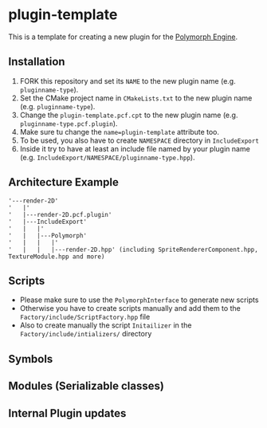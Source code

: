 # plugin-template

This is a template for creating a new plugin for the [Polymorph Engine](https://github.com/PolymorphEngine/engine).

## Installation

1. FORK this repository and set its `NAME` to the new plugin name (e.g. `pluginname-type`).
2. Set the CMake project name in `CMakeLists.txt` to the new plugin name (e.g. `pluginname-type`).
3. Change the `plugin-template.pcf.cpt` to the new plugin name (e.g. `pluginname-type.pcf.plugin`).
4. Make sure tu change the `name=plugin-template` attribute too.
5. To be used, you also have to create `NAMESPACE` directory in `IncludeExport`
6. Inside it try to have at least an include file named by your plugin name (e.g. `IncludeExport/NAMESPACE/pluginname-type.hpp`).

## Architecture Example
    '---render-2D'
    '   |'
    '   |---render-2D.pcf.plugin'
    '   |---IncludeExport'
    '   |   |'
    '   |   |---Polymorph'
    '   |   |   |'
    '   |   |   |---render-2D.hpp' (including SpriteRendererComponent.hpp, TextureModule.hpp and more)

## Scripts
- Please make sure to use the `PolymorphInterface` to generate new scripts
- Otherwise you have to create scripts manually and add them to the `Factory/include/ScriptFactory.hpp` file
- Also to create manually the script `Initailizer` in the `Factory/include/intializers/` directory

## Symbols

## Modules (Serializable classes)

## Internal Plugin updates